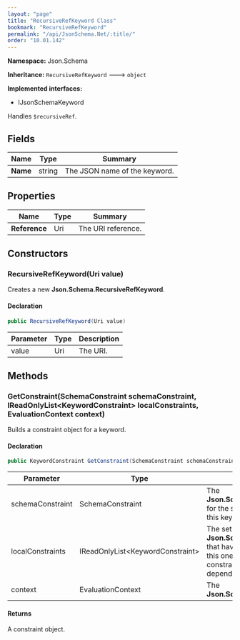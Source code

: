 ```yaml
---
layout: "page"
title: "RecursiveRefKeyword Class"
bookmark: "RecursiveRefKeyword"
permalink: "/api/JsonSchema.Net/:title/"
order: "10.01.142"
---
```

**Namespace:** Json.Schema

**Inheritance:**
`RecursiveRefKeyword`
 🡒 
`object`

**Implemented interfaces:**

- IJsonSchemaKeyword

Handles `$recursiveRef`.

## Fields

| Name | Type | Summary |
|---|---|---|
| **Name** | string | The JSON name of the keyword. |

## Properties

| Name | Type | Summary |
|---|---|---|
| **Reference** | Uri | The URI reference. |

## Constructors

### RecursiveRefKeyword(Uri value)

Creates a new **Json.Schema.RecursiveRefKeyword**.

#### Declaration

```c#
public RecursiveRefKeyword(Uri value)
```

| Parameter | Type | Description |
|---|---|---|
| value | Uri | The URI. |


## Methods

### GetConstraint(SchemaConstraint schemaConstraint, IReadOnlyList\<KeywordConstraint\> localConstraints, EvaluationContext context)

Builds a constraint object for a keyword.

#### Declaration

```c#
public KeywordConstraint GetConstraint(SchemaConstraint schemaConstraint, IReadOnlyList<KeywordConstraint> localConstraints, EvaluationContext context)
```

| Parameter | Type | Description |
|---|---|---|
| schemaConstraint | SchemaConstraint | The **Json.Schema.SchemaConstraint** for the schema object that houses this keyword. |
| localConstraints | IReadOnlyList\<KeywordConstraint\> | The set of other **Json.Schema.KeywordConstraint**s that have been processed prior to this one. Will contain the constraints for keyword dependencies. |
| context | EvaluationContext | The **Json.Schema.EvaluationContext**. |


#### Returns

A constraint object.

